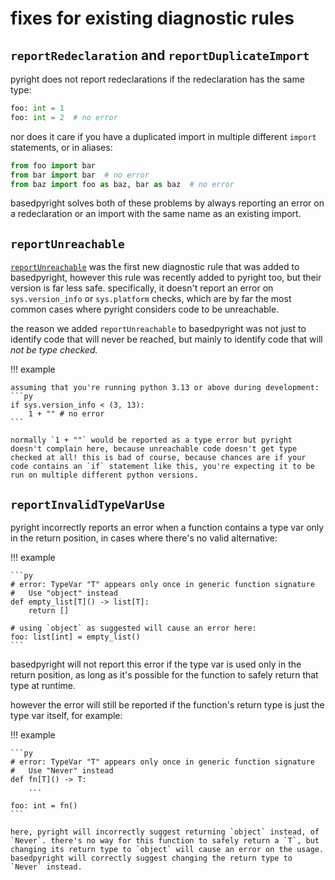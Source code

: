 # fixes for existing diagnostic rules

## `reportRedeclaration` and `reportDuplicateImport`

pyright does not report redeclarations if the redeclaration has the same type:

```py
foo: int = 1
foo: int = 2  # no error
```

nor does it care if you have a duplicated import in multiple different `import` statements, or in aliases:

```py
from foo import bar
from bar import bar  # no error
from baz import foo as baz, bar as baz  # no error
```

basedpyright solves both of these problems by always reporting an error on a redeclaration or an import with the same name as an existing import.

## `reportUnreachable`

[`reportUnreachable`](../configuration/config-files.md#reportUnreachable) was the first new diagnostic rule that was added to basedpyright, however this rule was recently added to pyright too, but their version is far less safe. specifically, it doesn't report an error on `sys.version_info` or `sys.platform` checks, which are by far the most common cases where pyright considers code to be unreachable.

the reason we added `reportUnreachable` to basedpyright was not just to identify code that will never be reached, but mainly to identify code that will _not be type checked._

!!! example

    assuming that you're running python 3.13 or above during development:
    ```py
    if sys.version_info < (3, 13):
        1 + "" # no error
    ```

    normally `1 + ""` would be reported as a type error but pyright doesn't complain here, because unreachable code doesn't get type checked at all! this is bad of course, because chances are if your code contains an `if` statement like this, you're expecting it to be run on multiple different python versions.

## `reportInvalidTypeVarUse`

pyright incorrectly reports an error when a function contains a type var only in the return position, in cases where there's no valid alternative:

!!! example

    ```py
    # error: TypeVar "T" appears only once in generic function signature
    #   Use "object" instead
    def empty_list[T]() -> list[T]:
        return []

    # using `object` as suggested will cause an error here:
    foo: list[int] = empty_list()
    ```

basedpyright will not report this error if the type var is used only in the return position, as long as it's possible for the function to safely return that type at runtime.

however the error will still be reported if the function's return type is just the type var itself, for example:

!!! example

    ```py
    # error: TypeVar "T" appears only once in generic function signature
    #   Use "Never" instead
    def fn[T]() -> T:
        ...

    foo: int = fn()
    ```

    here, pyright will incorrectly suggest returning `object` instead, of `Never`. there's no way for this function to safely return a `T`, but changing its return type to `object` will cause an error on the usage. basedpyright will correctly suggest changing the return type to `Never` instead.
